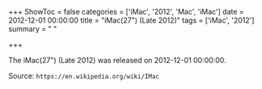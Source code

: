 +++
ShowToc = false
categories = ['iMac', '2012', 'Mac', 'iMac']
date = 2012-12-01 00:00:00
title = "iMac(27\") (Late 2012)"
tags = ['iMac', '2012']
summary = " "

+++

The iMac(27") (Late 2012) was released on 2012-12-01 00:00:00.

Source: `https://en.wikipedia.org/wiki/IMac`

